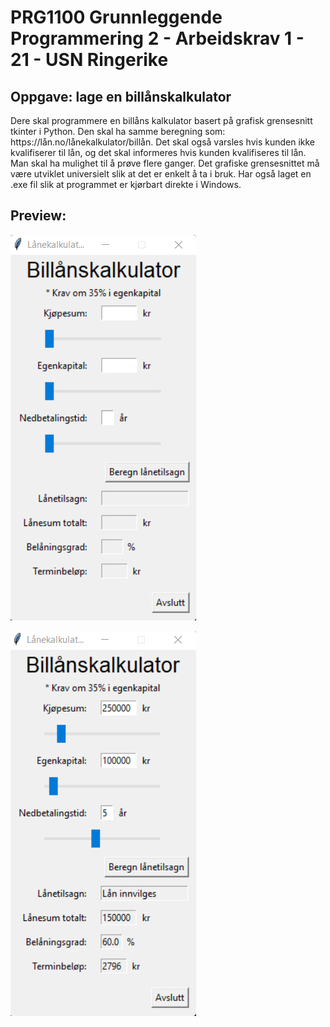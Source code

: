 <h1>PRG1100 Grunnleggende Programmering 2 - Arbeidskrav 1 - 21 - USN Ringerike</h1>

<h2>Oppgave: lage en billånskalkulator</h2>
Dere skal programmere en billåns kalkulator basert på grafisk grensesnitt tkinter i Python. Den skal ha samme beregning som: https://lån.no/lånekalkulator/billån. Det skal også varsles hvis kunden ikke kvalifiserer til lån, og det skal informeres hvis kunden kvalifiseres til lån. Man skal ha mulighet til å prøve flere ganger. Det grafiske grensesnittet må være utviklet universielt slik at det er enkelt å ta i bruk. Har også laget en .exe fil slik at programmet er kjørbart direkte i Windows.

<h2>Preview:</h2>

![alt text](https://github.com/binariicodice/PRG1100-arbeidskrav1-21v/blob/main/1.png?raw=true)

![alt text](https://github.com/binariicodice/PRG1100-arbeidskrav1-21v/blob/main/2.png?raw=true)
